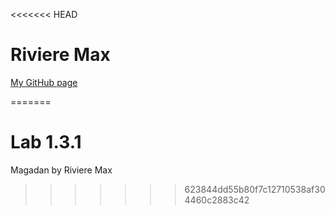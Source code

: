 <<<<<<< HEAD
# Riviere Max
[My GitHub page](https://mzdase902.github.io/test/)


=======
# Lab 1.3.1
Magadan
by Riviere Max
>>>>>>> 623844dd55b80f7c12710538af304460c2883c42
